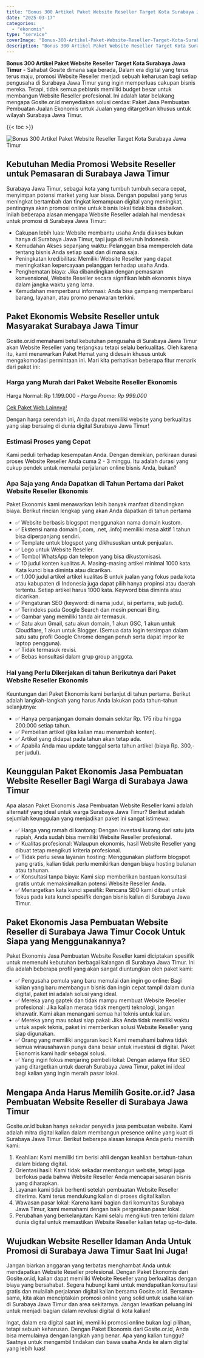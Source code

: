 ```yaml
---
title: "Bonus 300 Artikel Paket Website Reseller Target Kota Surabaya Jawa Timur"
date: "2025-03-17"
categories: 
  - "ekonomis"
type: "service"
coverImage: "Bonus-300-Artikel-Paket-Website-Reseller-Target-Kota-Surabaya-Jawa-Timur.png"
description: "Bonus 300 Artikel Paket Website Reseller Target Kota Surabaya Jawa Timur. Ingat, dalam era digital saat ini, memiliki promosi online bukan lagi pilihan, teta..."
---
```


**Bonus 300 Artikel Paket Website Reseller Target Kota Surabaya Jawa Timur** - Sahabat Gosite dimana saja berada, Dalam era digital yang terus terus maju, promosi Website Reseller menjadi sebuah keharusan bagi setiap pengusaha di Surabaya Jawa Timur yang ingin memperluas cakupan bisnis mereka. Tetapi, tidak semua pebisnis memiliki budget besar untuk membangun Website Reseller profesional. Ini adalah latar belakang mengapa Gosite.or.id menyediakan solusi cerdas: Paket Jasa Pembuatan Pembuatan Jualan Ekonomis untuk Jualan yang ditargetkan khusus untuk wilayah Surabaya Jawa Timur.

{{< toc >}}

![Bonus 300 Artikel Paket Website Reseller Target Kota Surabaya Jawa Timur](/images/ekonomis/Bonus-300-Artikel-Paket-Website-Reseller-Target-Kota-Surabaya-Jawa-Timur.png)

## Kebutuhan Media Promosi Website Reseller untuk Pemasaran di Surabaya Jawa Timur

Surabaya Jawa Timur, sebagai kota yang tumbuh tumbuh secara cepat, menyimpan potensi market yang luar biasa. Dengan populasi yang terus meningkat bertambah dan tingkat kemampuan digital yang meningkat, pentingnya akan promosi online untuk bisnis lokal tidak bisa diabaikan. Inilah beberapa alasan mengapa Website Reseller adalah hal mendesak untuk promosi di Surabaya Jawa Timur:

- Cakupan lebih luas: Website membantu usaha Anda diakses bukan hanya di Surabaya Jawa Timur, tapi juga di seluruh Indonesia.
- Kemudahan Akses sepanjang waktu: Pelanggan bisa memperoleh data tentang bisnis Anda setiap saat dan di mana saja.
- Peningkatan kredibilitas: Memiliki Website Reseller yang dapat meningkatkan kepercayaan pelanggan terhadap usaha Anda.
- Penghematan biaya: Jika dibandingkan dengan pemasaran konvensional, Website Reseller secara signifikan lebih ekonomis biaya dalam jangka waktu yang lama.
- Kemudahan memperbarui informasi: Anda bisa gampang memperbarui barang, layanan, atau promo penawaran terkini.

## Paket Ekonomis Website Reseller untuk Masyarakat Surabaya Jawa Timur

Gosite.or.id memahami betul kebutuhan pengusaha di Surabaya Jawa Timur akan Website Reseller yang terjangkau tetapi selalu berkualitas. Oleh karena itu, kami menawarkan Paket Hemat yang didesain khusus untuk mengakomodasi permintaan ini. Mari kita perhatikan beberapa fitur menarik dari paket ini:

### Harga yang Murah dari Paket Website Reseller Ekonomis

<a class="cta-button">Harga Normal: Rp 1.199.000 - <em>Harga Promo: Rp 999.000</em></a>

<a href="/jasa-web/" class="cta-button">Cek Paket Web Lainnya!</a>

Dengan harga serendah ini, Anda dapat memiliki website yang berkualitas yang siap bersaing di dunia digital Surabaya Jawa Timur!

### Estimasi Proses yang Cepat

Kami peduli terhadap kesempatan Anda. Dengan demikian, perkiraan durasi proses Website Reseller Anda cuma 2 - 3 minggu. Itu adalah durasi yang cukup pendek untuk memulai perjalanan online bisnis Anda, bukan?

### Apa Saja yang Anda Dapatkan di Tahun Pertama dari Paket Website Reseller Ekonomis

Paket Ekonomis kami menawarkan lebih banyak manfaat dibandingkan biaya. Berikut rincian lengkap yang akan Anda dapatkan di tahun pertama

- ✅ Website berbasis blogspot menggunakan nama domain kustom.
- ✅ Ekstensi nama domain \[.com, .net, .info\] memiliki masa aktif 1 tahun bisa diperpanjang sendiri.
- ✅ Template untuk blogspot yang dikhususkan untuk penjualan.
- ✅ Logo untuk Website Reseller.
- ✅ Tombol WhatsApp dan telepon yang bisa dikustomisasi.
- ✅ 10 judul konten kualitas A. Masing-masing artikel minimal 1000 kata. Kata kunci bisa diminta atau dicarikan.
- ✅ 1.000 judul artikel artikel kualitas B untuk jualan yang fokus pada kota atau kabupaten di Indonesia juga dapat pilih hanya propinsi atau daerah tertentu. Setiap artikel harus 1000 kata. Keyword bisa diminta atau dicarikan.
- ✅ Pengaturan SEO (keyword: di nama judul, isi pertama, sub judul).
- ✅ Terindeks pada Google Search dan mesin pencari Bing.
- ✅ Gambar yang memiliki tanda air termasuk.
- ✅ Satu akun Gmail, satu akun domain, 1 akun GSC, 1 akun untuk Cloudflare, 1 akun untuk Blogger. (Semua data login tersimpan dalam satu satu profil Google Chrome dengan penuh serta dapat impor ke laptop pengguna).
- ✅ Tidak termasuk revisi.
- ✅ Bebas konsultasi dalam grup group anggota.

### Hal yang Perlu Dikerjakan di tahun Berikutnya dari Paket Website Reseller Ekonomis

Keuntungan dari Paket Ekonomis kami berlanjut di tahun pertama. Berikut adalah langkah-langkah yang harus Anda lakukan pada tahun-tahun selanjutnya:

- ✅ Hanya perpanjangan domain domain sekitar Rp. 175 ribu hingga 200.000 setiap tahun.
- ✅ Pembelian artikel (jika kalian mau menambah konten).
- ✅ Artikel yang didapat pada tahun akan tetap ada.
- ✅ Apabila Anda mau update tanggal serta tahun artikel (biaya Rp. 300,- per judul).

## Keunggulan Paket Ekonomis Jasa Pembuatan Website Reseller Bagi Warga di Surabaya Jawa Timur

Apa alasan Paket Ekonomis Jasa Pembuatan Website Reseller kami adalah alternatif yang ideal untuk warga Surabaya Jawa Timur? Berikut adalah sejumlah keunggulan yang menjadikan paket ini sangat istimewa:

- ✅ Harga yang ramah di kantong: Dengan investasi kurang dari satu juta rupiah, Anda sudah bisa memiliki Website Reseller profesional.
- ✅ Kualitas profesional: Walaupun ekonomis, hasil Website Reseller yang dibuat tetap mengikuti kriteria profesional.
- ✅ Tidak perlu sewa layanan hosting: Menggunakan platform blogspot yang gratis, kalian tidak perlu memikirkan dengan biaya hosting bulanan atau tahunan.
- ✅ Konsultasi tanpa biaya: Kami siap memberikan bantuan konsultasi gratis untuk memaksimalkan potensi Website Reseller Anda.
- ✅ Menargetkan kata kunci spesifik: Rencana SEO kami dibuat untuk fokus pada kata kunci spesifik dengan bisnis kalian di Surabaya Jawa Timur.

## Paket Ekonomis Jasa Pembuatan Website Reseller di Surabaya Jawa Timur Cocok Untuk Siapa yang Menggunakannya?

Paket Ekonomis Jasa Pembuatan Website Reseller kami diciptakan spesifik untuk memenuhi kebutuhan berbagai kalangan di Surabaya Jawa Timur. Ini dia adalah beberapa profil yang akan sangat diuntungkan oleh paket kami:

- ✅ Pengusaha pemula yang baru memulai dan ingin go online: Bagi kalian yang baru membangun bisnis dan ingin cepat tampil dalam dunia digital, paket ini adalah solusi yang ideal.
- ✅ Mereka yang gaptek dan tidak mampu membuat Website Reseller profesional: Jika kalian merasa tidak mengerti teknologi, jangan khawatir. Kami akan menangani semua hal teknis untuk kalian.
- ✅ Mereka yang mau solusi siap pakai: Jika Anda tidak memiliki waktu untuk aspek teknis, paket ini memberikan solusi Website Reseller yang siap digunakan.
- ✅ Orang yang memiliki anggaran kecil: Kami memahami bahwa tidak semua wirausahawan punya dana besar untuk investasi di digital. Paket Ekonomis kami hadir sebagai solusi.
- ✅ Yang ingin fokus menjaring pembeli lokal: Dengan adanya fitur SEO yang ditargetkan untuk daerah Surabaya Jawa Timur, paket ini ideal bagi kalian yang ingin meraih pasar lokal.

## Mengapa Anda Harus Memilih Gosite.or.id? Jasa Pembuatan Website Reseller di Surabaya Jawa Timur

Gosite.or.id bukan hanya sekadar penyedia jasa pembuatan website. Kami adalah mitra digital kalian dalam membangun presence online yang kuat di Surabaya Jawa Timur. Berikut beberapa alasan kenapa Anda perlu memilih kami:

1. Keahlian: Kami memiliki tim berisi ahli dengan keahlian bertahun-tahun dalam bidang digital.
2. Orientasi hasil: Kami tidak sekadar membangun website, tetapi juga berfokus pada bahwa Website Reseller Anda mencapai sasaran bisnis yang diharapkan.
3. Layanan kami tidak berhenti setelah pembuatan Website Reseller diterima. Kami terus mendukung kalian di proses digital kalian.
4. Wawasan pasar lokal: Karena kami bagian dari komunitas Surabaya Jawa Timur, kami memahami dengan baik pergerakan pasar lokal.
5. Perubahan yang berkelanjutan: Kami selalu mengikuti tren terkini dalam dunia digital untuk memastikan Website Reseller kalian tetap up-to-date.

## Wujudkan Website Reseller Idaman Anda Untuk Promosi di Surabaya Jawa Timur Saat Ini Juga!

Jangan biarkan anggaran yang terbatas menghambat Anda untuk mendapatkan Website Reseller profesional. Dengan Paket Ekonomis dari Gosite.or.id, kalian dapat memiliki Website Reseller yang berkualitas dengan biaya yang bersahabat. Segera hubungi kami untuk mendapatkan konsultasi gratis dan mulailah perjalanan digital kalian bersama Gosite.or.id. Bersama-sama, kita akan menciptakan promosi online yang solid untuk usaha kalian di Surabaya Jawa Timur dan area sekitarnya. Jangan lewatkan peluang ini untuk menjadi bagian dalam revolusi digital di kota kalian!

Ingat, dalam era digital saat ini, memiliki promosi online bukan lagi pilihan, tetapi sebuah keharusan. Dengan Paket Ekonomis dari Gosite.or.id, Anda bisa memulainya dengan langkah yang benar. Apa yang kalian tunggu? Saatnya untuk mengambil tindakan dan bawa usaha Anda ke alam digital yang lebih luas!
